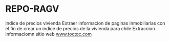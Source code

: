 # REPO-RAGV
Indice de precios vivienda
Extraer informacion de paginas inmobiliarias con el fin de crear un indice de precios de la vivienda para chile
Extraccion informaciomn sitio web www.toctoc.com

